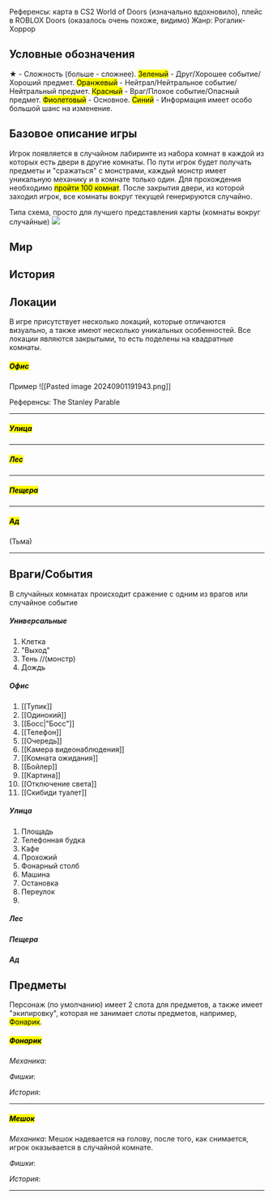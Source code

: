 Референсы: карта в CS2 World of Doors (изначально вдохновило), плейс в ROBLOX Doors (оказалось очень похоже, видимо)
Жанр: Рогалик-Хоррор

## Условные обозначения

★ - Сложность (больше - сложнее).
<mark class="hltr-g">Зеленый</mark> - Друг/Хорошее событие/Хороший предмет.
<mark class="hltr-o">Оранжевый</mark> - Нейтрал/Нейтральное событие/Нейтральный предмет.
<mark class="hltr-r">Красный</mark> - Враг/Плохое событие/Опасный предмет.
<mark class="hltr-p">Фиолетовый</mark> - Основное.
<mark class="hltr-b">Синий</mark> - Информация имеет особо большой шанс на изменение.

## Базовое описание игры

Игрок появляется в случайном лабиринте из набора комнат в каждой из которых есть двери в другие комнаты. По пути игрок будет получать предметы и "сражаться" с монстрами, каждый монстр имеет уникальную механику и в комнате только один. Для прохождения необходимо <mark class="hltr-b">пройти 100 комнат</mark>.
После закрытия двери, из которой заходил игрок, все комнаты вокруг текущей генерируются случайно.

Типа схема, просто для лучшего представления карты (комнаты вокруг случайные)
![](https://kappa.lol/Y5pcX)


## Мир



## История



## Локации

В игре присутствует несколько локаций, которые отличаются визуально, а также имеют несколько уникальных особенностей.
Все локации являются закрытыми, то есть поделены на квадратные комнаты. 

##### <mark class="hltr-p">Офис</mark>

Пример
![[Pasted image 20240901191943.png]]

Референсы: The Stanley Parable

***
##### <mark class="hltr-p">Улица</mark>


***
##### <mark class="hltr-p">Лес</mark>


***
##### <mark class="hltr-p">Пещера</mark>


***
##### <mark class="hltr-p">Ад</mark>

(Тьма)

***


## Враги/События

В случайных комнатах происходит сражение с одним из врагов или случайное событие

##### Универсальные

1. Клетка
2. "Выход"
3. Тень //(монстр)
4. Дождь

##### Офис

1. [[Тупик]]
2. [[Одинокий]]
3. [[Босс|"Босс"]]
4.  [[Телефон]]
5.  [[Очередь]]
6.  [[Камера видеонаблюдения]]
7.  [[Комната ожидания]]
8.  [[Бойлер]]
9.  [[Картина]]
10.  [[Отключение света]]
11.  [[Скибиди туалет]]

##### Улица

1. Площадь
2. Телефонная будка
3. Кафе
4. Прохожий
5. Фонарный столб
6. Машина
7. Остановка
8. Переулок
9. 
#####  Лес

#####  Пещера

##### Ад

## Предметы

Персонаж (по умолчанию) имеет 2 слота для предметов, а также имеет "экипировку", которая не занимает слоты предметов, например, <mark class="hltr-p">Фонарик</mark>.

##### <mark class="hltr-p">Фонарик</mark>
*Механика*: 

*Фишки*: 

*История*: 
***
##### <mark class="hltr-g">Мешок</mark>
*Механика*: Мешок надевается на голову, после того, как снимается, игрок оказывается в случайной комнате.

*Фишки*: 

*История*: 
***


